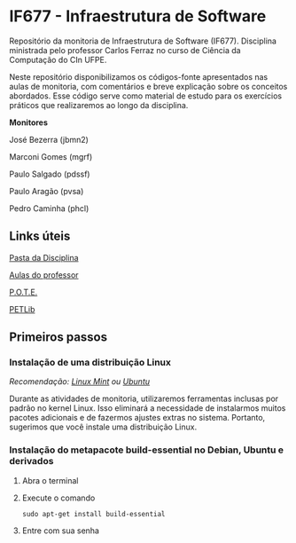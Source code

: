 # IF677 - Infraestrutura de Software

Repositório da monitoria de Infraestrutura de Software (IF677). Disciplina ministrada pelo professor Carlos Ferraz no curso de Ciência da Computação do CIn UFPE.

Neste repositório disponibilizamos os códigos-fonte apresentados nas aulas de monitoria, com comentários e breve explicação sobre os conceitos abordados. Esse código serve como material de estudo para os exercícios práticos que realizaremos ao longo da disciplina.

**Monitores**

José Bezerra (jbmn2)

Marconi Gomes (mgrf)

Paulo Salgado (pdssf)

Paulo Aragão (pvsa)

Pedro Caminha (phcl)

## Links úteis

[Pasta da Disciplina](https://drive.google.com/drive/folders/0B2bPndKBxtb8fkdqVFpYU1k4cEloam9yVU5pak9TWmpCWGJfWWctVkwwT05Sd0lnNUJIZlE?usp=sharing)

[Aulas do professor](https://cin.ufpe.br/~cagf/if677/)

[P.O.T.E.](https://www.dropbox.com/sh/tgd67gmw94kirxy/AABoMmUuZcY_nSaqArOIv_qva/3%C2%BA%20Per%C3%ADodo/Infraestrutura%20de%20Software?dl=0&subfolder_nav_tracking=1)

[PETLib](https://drive.google.com/drive/folders/195dVoGYZR15OuO6ipxTYB9ahFkYXZZdl)

## Primeiros passos

### Instalação de uma distribuição Linux
*Recomendação: [Linux Mint](https://linuxmint.com/) ou [Ubuntu](https://ubuntu.com/)*

Durante as atividades de monitoria, utilizaremos ferramentas inclusas por padrão no kernel Linux. Isso eliminará a necessidade de instalarmos muitos pacotes adicionais e de fazermos ajustes extras no sistema. Portanto, sugerimos que você instale uma distribuição Linux.

### Instalação do metapacote build-essential no Debian, Ubuntu e derivados
1. Abra o terminal

2. Execute o comando

   `sudo apt-get install build-essential`   

3. Entre com sua senha
